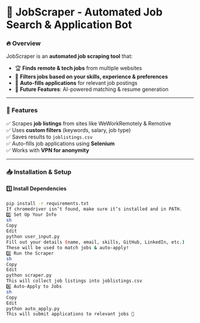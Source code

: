 # 🚀 JobScraper - Automated Job Search & Application Bot

### **🔥 Overview**
JobScraper is an **automated job scraping tool** that:
- 🏆 **Finds remote & tech jobs** from multiple websites
- 🎯 **Filters jobs based on your skills, experience & preferences**
- 🤖 **Auto-fills applications** for relevant job postings
- 📝 **Future Features**: AI-powered matching & resume generation

---

### **📌 Features**
✅ Scrapes **job listings** from sites like WeWorkRemotely & Remotive  
✅ Uses **custom filters** (keywords, salary, job type)  
✅ Saves results to `joblistings.csv`  
✅ Auto-fills job applications using **Selenium**  
✅ Works with **VPN for anonymity**  

---

### **📥 Installation & Setup**
#### **1️⃣ Install Dependencies**
```sh
pip install -r requirements.txt
If chromedriver isn’t found, make sure it’s installed and in PATH.
2️⃣ Set Up Your Info
sh
Copy
Edit
python user_input.py
Fill out your details (name, email, skills, GitHub, LinkedIn, etc.)
These will be used to match jobs & auto-apply!
3️⃣ Run the Scraper
sh
Copy
Edit
python scraper.py
This will collect job listings into joblistings.csv
4️⃣ Auto-Apply to Jobs
sh
Copy
Edit
python auto_apply.py
This will submit applications to relevant jobs 🎯